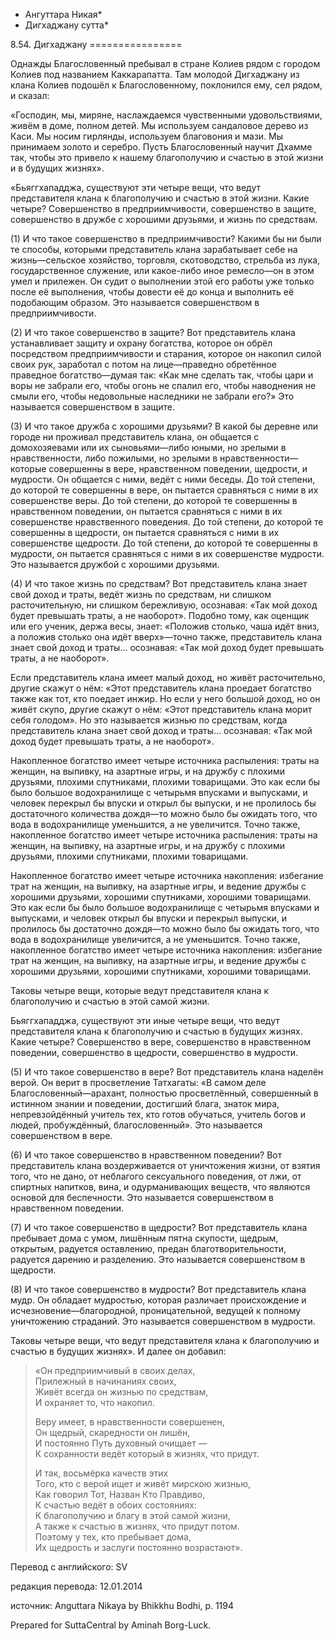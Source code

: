 * Ангуттара Никая*
* Дигхаджану сутта*

8\.54\. Дигхаджану
\=\=\=\=\=\=\=\=\=\=\=\=\=\=\=\=

Однажды Благословенный пребывал в стране Колиев рядом с городом Колиев под названием Каккарапатта\. Там молодой Дигхаджану из клана Колиев подошёл к Благословенному, поклонился ему, сел рядом, и сказал:

«Господин, мы, миряне, наслаждаемся чувственными удовольствиями, живём в доме, полном детей\. Мы используем сандаловое дерево из Каси\. Мы носим гирлянды, используем благовония и мази\. Мы принимаем золото и серебро\. Пусть Благословенный научит Дхамме так, чтобы это привело к нашему благополучию и счастью в этой жизни и в будущих жизнях»\.

«Бьяггхападджа, существуют эти четыре вещи, что ведут представителя клана к благополучию и счастью в этой жизни\. Какие четыре? Совершенство в предприимчивости, совершенство в защите, совершенство в дружбе с хорошими друзьями, и жизнь по средствам\.

\(1\) И что такое совершенство в предприимчивости? Какими бы ни были те способы, которыми представитель клана зарабатывает себе на жизнь—сельское хозяйство, торговля, скотоводство, стрельба из лука, государственное служение, или какое\-либо иное ремесло—он в этом умел и прилежен\. Он судит о выполнении этой его работы уже только после её выполнения, чтобы довести её до конца и выполнить её подобающим образом\. Это называется совершенством в предприимчивости\.

\(2\) И что такое совершенство в защите? Вот представитель клана устанавливает защиту и охрану богатства, которое он обрёл посредством предприимчивости и старания, которое он накопил силой своих рук, заработал с потом на лице—праведно обретённое праведное богатство—думая так: «Как мне сделать так, чтобы цари и воры не забрали его, чтобы огонь не спалил его, чтобы наводнения не смыли его, чтобы недовольные наследники не забрали его?» Это называется совершенством в защите\.

\(3\) И что такое дружба с хорошими друзьями? В какой бы деревне или городе ни проживал представитель клана, он общается с домохозяевами или их сыновьями—либо юными, но зрелыми в нравственности, либо пожилыми, но зрелыми в нравственности—которые совершенны в вере, нравственном поведении, щедрости, и мудрости\. Он общается с ними, ведёт с ними беседы\. До той степени, до которой те совершенны в вере, он пытается сравняться с ними в их совершенстве веры\. До той степени, до которой те совершенны в нравственном поведении, он пытается сравняться с ними в их совершенстве нравственного поведения\. До той степени, до которой те совершенны в щедрости, он пытается сравняться с ними в их совершенстве щедрости\. До той степени, до которой те совершенны в мудрости, он пытается сравняться с ними в их совершенстве мудрости\. Это называется дружбой с хорошими друзьями\.

\(4\) И что такое жизнь по средствам? Вот представитель клана знает свой доход и траты, ведёт жизнь по средствам, ни слишком расточительную, ни слишком бережливую, осознавая: «Так мой доход будет превышать траты, а не наоборот»\. Подобно тому, как оценщик или его ученик, держа весы, знает: «Положив столько, чаша идёт вниз, а положив столько она идёт вверх»—точно также, представитель клана знает свой доход и траты… осознавая: «Так мой доход будет превышать траты, а не наоборот»\.

Если представитель клана имеет малый доход, но живёт расточительно, другие скажут о нём: «Этот представитель клана проедает богатство также как тот, кто поедает инжир\. Но если у него большой доход, но он живёт скупо, другие скажут о нём: «Этот представитель клана морит себя голодом»\. Но это называется жизнью по средствам, когда представитель клана знает свой доход и траты… осознавая: «Так мой доход будет превышать траты, а не наоборот»\.

Накопленное богатство имеет четыре источника распыления: траты на женщин, на выпивку, на азартные игры, и на дружбу с плохими друзьями, плохими спутниками, плохими товарищами\. Это как если бы было большое водохранилище с четырьмя впусками и выпусками, и человек перекрыл бы впуски и открыл бы выпуски, и не пролилось бы достаточного количества дождя—то можно было бы ожидать того, что вода в водохранилище уменьшится, а не увеличится\. Точно также, накопленное богатство имеет четыре источника распыления: траты на женщин, на выпивку, на азартные игры, и на дружбу с плохими друзьями, плохими спутниками, плохими товарищами\.

Накопленное богатство имеет четыре источника накопления: избегание трат на женщин, на выпивку, на азартные игры, и ведение дружбы с хорошими друзьями, хорошими спутниками, хорошими товарищами\. Это как если бы было большое водохранилище с четырьмя впусками и выпусками, и человек открыл бы впуски и перекрыл выпуски, и пролилось бы достаточно дождя—то можно было бы ожидать того, что вода в водохранилище увеличится, а не уменьшится\. Точно также, накопленное богатство имеет четыре источника накопления: избегание трат на женщин, на выпивку, на азартные игры, и ведение дружбы с хорошими друзьями, хорошими спутниками, хорошими товарищами\.

Таковы четыре вещи, которые ведут представителя клана к благополучию и счастью в этой самой жизни\.

Бьяггхападджа, существуют эти иные четыре вещи, что ведут представителя клана к благополучию и счастью в будущих жизнях\. Какие четыре? Совершенство в вере, совершенство в нравственном поведении, совершенство в щедрости, совершенство в мудрости\.

\(5\) И что такое совершенство в вере? Вот представитель клана наделён верой\. Он верит в просветление Татхагаты: «В самом деле Благословенный—арахант, полностью просветлённый, совершенный в истинном знании и поведении, достигший блага, знаток мира, непревзойдённый учитель тех, кто готов обучаться, учитель богов и людей, пробуждённый, благословенный»\. Это называется совершенством в вере\.

\(6\) И что такое совершенство в нравственном поведении? Вот представитель клана воздерживается от уничтожения жизни, от взятия того, что не дано, от неблагого сексуального поведения, от лжи, от спиртных напитков, вина, и одурманивающих веществ, что являются основой для беспечности\. Это называется совершенством в нравственном поведении\.

\(7\) И что такое совершенство в щедрости? Вот представитель клана пребывает дома с умом, лишённым пятна скупости, щедрым, открытым, радуется оставлению, предан благотворительности, радуется дарению и разделению\. Это называется совершенством в щедрости\.

\(8\) И что такое совершенство в мудрости? Вот представитель клана мудр\. Он обладает мудростью, которая различает происхождение и исчезновение—благородной, проницательной, ведущей к полному уничтожению страданий\. Это называется совершенством в мудрости\.

Таковы четыре вещи, что ведут представителя клана к благополучию и счастью в будущих жизнях»\. И далее он добавил:

> «Он предприимчивый в своих делах,  
> Прилежный в начинаниях своих,  
> Живёт всегда он жизнью по средствам,  
> И охраняет то, что накопил\.  
>   
> Веру имеет, в нравственности совершенен,  
> Он щедрый, скаредности он лишён,  
> И постоянно Путь духовный очищает —  
> К сохранности ведёт который в жизнях, что придут\.  
>   
> И так, восьмёрка качеств этих  
> Того, кто с верой ищет и живёт мирскою жизнью,  
> Как говорил Тот, Назван Кто Правдиво,  
> К счастью ведёт в обоих состояниях:  
> К благополучию и благу в этой самой жизни,  
> А также к счастью в жизнях, что придут потом\.  
> Поэтому у тех, кто пребывает дома,  
> Их щедрость и заслуги постоянно возрастают»\.

Перевод с английского: SV

редакция перевода: 12\.01\.2014

источник: Anguttara Nikaya by Bhikkhu Bodhi, p\. 1194

Prepared for SuttaCentral by Aminah Borg\-Luck\.